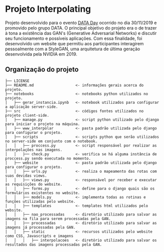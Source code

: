 # Projeto Interpolating

Projeto desenvolvido para o evento [DATA Day](https://www.icmc.usp.br/noticias/4730-data-day-evento-na-usp-discute-presente-e-futuro-da-area-de-ciencia-de-dados) ocorrido no dia 30/11/2019 e promovido pelo grupo DATA. 
O principal objetivo do projeto era o de trazer à tona a existência das GAN's (Generative Adversarial Networks) e discutir seu funcionamento e possíveis aplicações.
Com essa finalidade, foi desenvolvido um website que permitiu aos participantes interagirem pessoalmente com a StyleGAN, uma arquitetura de última geração desenvolvida pela NVIDIA em 2019.

## Organização do projeto

    ├── LICENSE
    ├── README.md                   <- informações gerais acerca do projeto.
    ├── notebooks                   <- notebooks python utilizados no projeto.
    │   ├── gerar_instancia.ipynb   <- notebook utilizados para configurar a aplicação server-side.
    ├── src                         <- códigos fontes utilizados no projeto client-side.
    │   ├── manage.py               <- script python utilizado pelo django para iniciar o projeto na máquina.
    │   ├── www_interpolar          <- pasta padrão utilizada pelo django para configurar o projeto.
    │   ├── scripts                 <- scripts python que serão utilizados no server-side em conjunto com o notebook.
    │   │   ├── proccess.py         <- script responsável por realizar as interpolações nas imagens.
    │   │   ├── check.py            <- verifica se há alguma instância de proccess.py sendo executada no momento.
    │   ├── website                 <- pasta padrão utilizada pelo django para configurar o projeto. 
    │   │   ├── urls.py             <- realiza o mapeamento das rotas com suas devidas views.
    │   │   ├── views.py            <- responsável por receber e executar as requisições do website.
    │   │   ├── forms.py            <- define para o django quais são os formulários existentes no website.
    │   │   ├── models.py           <- implementa todas as rotinas e funções utilizadas pelo website.
    │   │   ├── templates           <- templates html utilizados pelo website.
    │   │   ├── nao_processadas     <- diretório utilizado para salvar as imagens na fila para serem processadas pela GAN.
    │   │   ├── processadas         <- diretório utilizado para salvar as imagens já processadas pela GAN.
    │   │   ├── static              <- recursos utilizados pelo website como CSS, Javascripts e imagens
    │   │   │   ├── interpolacoes   <- diretório utilizado para salvar os resultados das imagens processadas pela GAN.

 
